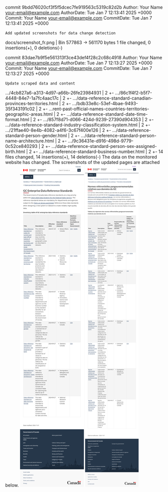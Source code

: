 commit 9bdd76020cf3f5f5dcec7fe919563c5319c82d2b
Author:     Your Name <your-email@example.com>
AuthorDate: Tue Jan 7 12:13:41 2025 +0000
Commit:     Your Name <your-email@example.com>
CommitDate: Tue Jan 7 12:13:41 2025 +0000

    Add updated screenshots for data change detection

 docs/screenshot_fr.png | Bin 577863 -> 561170 bytes
 1 file changed, 0 insertions(+), 0 deletions(-)

commit 83dae7b9f5e561313f3ce43def4f28c2c68c4918
Author:     Your Name <your-email@example.com>
AuthorDate: Tue Jan 7 12:13:27 2025 +0000
Commit:     Your Name <your-email@example.com>
CommitDate: Tue Jan 7 12:13:27 2025 +0000

    Update scraped data and content

 .../4cb827a6-a313-4d97-a66b-26fe23984931                                | 2 +-
 .../86c1f4f2-b5f7-4448-84e7-1a7fc4aac17c                                | 2 +-
 .../data-reference-standard-canadian-provinces-territories.html         | 2 +-
 .../bdb33e8c-53ef-4bae-9493-35f343191c02                                | 2 +-
 ...rent-past-official-names-countries-territories-geographic-areas.html | 2 +-
 .../data-reference-standard-date-time-format.html                       | 2 +-
 .../857f8d71-d066-424d-9239-27390d904353                                | 2 +-
 .../data-reference-standard-industry-classification-system.html         | 2 +-
 .../21ffae40-8e4b-4082-a4f6-3c67f400e126                                | 2 +-
 .../data-reference-standard-person-gender.html                          | 2 +-
 .../data-reference-standard-person-name-architecture.html               | 2 +-
 .../9c36431e-d916-498d-9779-0c52ce840293                                | 2 +-
 .../data-reference-standard-person-sex-assigned-birth.html              | 2 +-
 .../data-reference-standard-business-number.html                        | 2 +-
 14 files changed, 14 insertions(+), 14 deletions(-)
The data on the monitored website has changed. The screenshots of the updated pages are attached below.
![Screenshot EN](https://github.com/PatLittle/GC-Ref-Data-Tracker/blob/main/docs/screenshot_en.png?raw=true)
![Screenshot FR](https://github.com/PatLittle/GC-Ref-Data-Tracker/blob/main/docs/screenshot_fr.png?raw=true)
